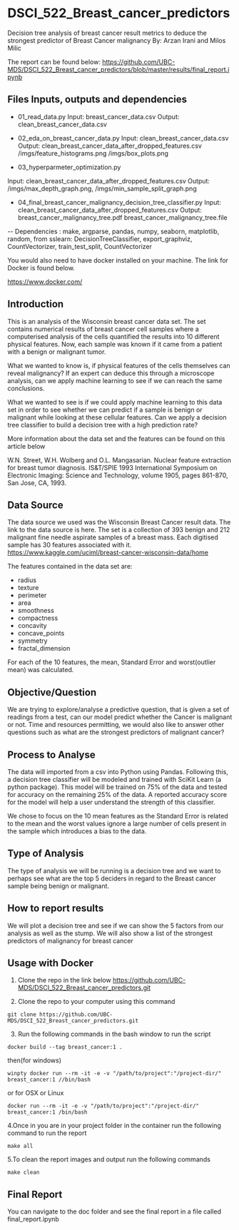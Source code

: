 # DSCI_522_Breast_cancer_predictors
Decision tree analysis of breast cancer result metrics to deduce the strongest predictor of Breast Cancer malignancy
By: Arzan Irani and Milos Milic


The report can be found below: https://github.com/UBC-MDS/DSCI_522_Breast_cancer_predictors/blob/master/results/final_report.ipynb

## Files Inputs, outputs and dependencies

- 01_read_data.py  Input:  breast_cancer_data.csv Output: clean_breast_cancer_data.csv

- 02_eda_on_breast_cancer_data.py Input: clean_breast_cancer_data.csv Output: clean_breast_cancer_data_after_dropped_features.csv /imgs/feature_histograms.png /imgs/box_plots.png

- 03_hyperparmeter_optimization.py

Input: clean_breast_cancer_data_after_dropped_features.csv  Output: /imgs/max_depth_graph.png, /imgs/min_sample_split_graph.png

- 04_final_breast_cancer_malignancy_decision_tree_classifier.py Input: clean_breast_cancer_data_after_dropped_features.csv Output: breast_cancer_malignancy_tree.pdf breast_cancer_malignancy_tree.file

-- Dependencies : make, argparse, pandas, numpy, seaborn, matplotlib, random, from sslearn: DecisionTreeClassifier, export_graphviz, CountVectorizer, train_test_split, CountVectorizer


You would also need to have docker installed on your machine. The link for Docker is found below.

https://www.docker.com/



## Introduction
This is an analysis of the Wisconsin breast cancer data set. The set contains numerical results of breast cancer cell samples where a computerised analysis of the cells quantified the results into 10 different physical features. Now, each sample was known if it came from a patient with a benign or malignant tumor.

What we wanted to know is, if physical features of the cells themselves can reveal malignancy? If an expert can deduce this through a microscope analysis, can we apply machine learning to see if we can reach the same conclusions.

What we wanted to see is if we could apply machine learning to this data set in order to see whether we can predict if a sample is benign or malignant while looking at these cellular features. Can we apply a decision tree classifier to build a decision tree with a high prediction rate?


More information about the data set and the features can be found on this article below

W.N. Street, W.H. Wolberg and O.L. Mangasarian. Nuclear feature extraction for breast tumor diagnosis. IS&T/SPIE 1993 International Symposium on Electronic Imaging: Science and Technology, volume 1905, pages 861-870, San Jose, CA, 1993.



## Data Source

The data source we used was the  Wisconsin Breast Cancer result data. The link to the data source is here. The set is a collection of 393 benign and 212 malignant fine needle aspirate samples of a breast mass. Each digitised sample has 30 features associated with it.
https://www.kaggle.com/uciml/breast-cancer-wisconsin-data/home

The features contained in the data set are:

- radius
- texture
- perimeter
- area
- smoothness
- compactness
- concavity
- concave_points
- symmetry
- fractal_dimension

For each of the 10 features, the mean, Standard Error and worst(outlier mean) was calculated.


## Objective/Question

We are trying to explore/analyse a predictive question, that is given a set of readings from a test, can our model predict whether the Cancer is malignant or not.
Time and resources permitting, we would also like to answer other questions such as what are the strongest predictors of malignant cancer?

## Process to Analyse

The data will imported from a csv into Python using Pandas. Following this, a decision tree classifier will be modeled and trained with SciKit Learn (a python package). This model will be trained on 75% of the data and tested for accuracy on the remaining 25% of the data. A reported accuracy score for the model will help a user understand the strength of this classifier.

We chose to focus on the 10 mean features as the Standard Error is related to the mean and the worst values ignore a large number of cells present in the sample which introduces a bias to the data.

## Type of Analysis

The type of analysis we will be running is a decision tree and we want to perhaps see what are the top 5 deciders in regard to the Breast cancer sample being benign or malignant.

## How to report results

We will plot a decision tree and see if we can show the 5 factors from our analysis as well as the stump. We will also show a list of the strongest predictors of malignancy for breast cancer

## Usage with Docker

1. Clone the repo in the link below
https://github.com/UBC-MDS/DSCI_522_Breast_cancer_predictors.git

2. Clone the repo to your computer using this command

```
git clone https://github.com/UBC-MDS/DSCI_522_Breast_cancer_predictors.git
```

3. Run the following commands in the bash window to run the script

```
docker build --tag breast_cancer:1 .
```

then(for windows)

```
winpty docker run --rm -it -e -v "/path/to/project":"/project-dir/" breast_cancer:1 //bin/bash
```
or for OSX or Linux

```
docker run --rm -it -e -v "/path/to/project":"/project-dir/" breast_cancer:1 /bin/bash
```
4.Once in you are in your project folder in the container run the following command to run the report

```
make all
```
5.To clean the report images and output run the following commands

```
make clean
```


## Final Report
You can navigate to the doc folder and see the final report in a file called final_report.ipynb

